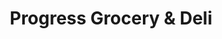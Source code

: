 ---
title: "Progress Grocery & Deli"
url: /beaverton/progress-grocery-and-deli/
shop: convenience
---
